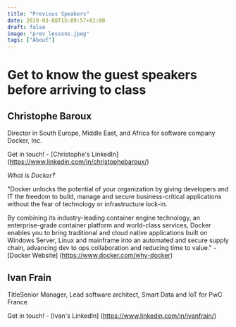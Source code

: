 ```yaml
---
title: "Previous Speakers"
date: 2019-03-08T15:09:57+01:00
draft: false
image: "prev_lessons.jpeg"
tags: ["About"]
---
```

# Get to know the guest speakers before arriving to class

## Christophe Baroux
Director in South Europe, Middle East, and Africa for software company Docker, Inc.

Get in touch! - [Christophe's LinkedIn] (https://www.linkedin.com/in/christophebaroux/)

*What is Docker?*

"Docker unlocks the potential of your organization by giving developers and IT the freedom to build, manage and secure business-critical applications without the fear of technology or infrastructure lock-in.

By combining its industry-leading container engine technology, an enterprise-grade container platform and world-class services, Docker enables you to bring traditional and cloud native applications built on Windows Server, Linux and mainframe into an automated and secure supply chain, advancing dev to ops collaboration and reducing time to value." - [Docker Website] (https://www.docker.com/why-docker)

## Ivan Frain

TitleSenior Manager, Lead software architect, Smart Data and IoT for PwC France

Get in touch! - [Ivan's LinkedIn] (https://www.linkedin.com/in/ivanfrain/)

